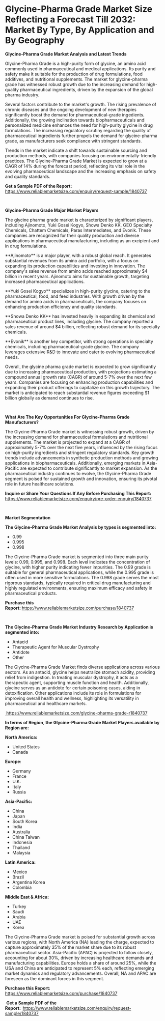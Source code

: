 <p><h1>Glycine-Pharma Grade Market Size Reflecting a Forecast Till 2032: Market By Type, By Application and By Geography</h1></p><p><strong>Glycine-Pharma Grade Market Analysis and Latest Trends</strong></p>
<p><p>Glycine-Pharma Grade is a high-purity form of glycine, an amino acid commonly used in pharmaceutical and medical applications. Its purity and safety make it suitable for the production of drug formulations, food additives, and nutritional supplements. The market for glycine-pharma grade has witnessed robust growth due to the increasing demand for high-quality pharmaceutical ingredients, driven by the expansion of the global pharma industry.</p><p>Several factors contribute to the market's growth. The rising prevalence of chronic diseases and the ongoing development of new therapies significantly boost the demand for pharmaceutical-grade ingedients. Additionally, the growing inclination towards biopharmaceuticals and personalized medicine enhances the need for high-purity glycine in drug formulations. The increasing regulatory scrutiny regarding the quality of pharmaceutical ingredients further propels the demand for glycine-pharma grade, as manufacturers seek compliance with stringent standards.</p><p>Trends in the market indicate a shift towards sustainable sourcing and production methods, with companies focusing on environmentally-friendly practices. The Glycine-Pharma Grade Market is expected to grow at a CAGR of 14% during the forecast period, reflecting its vital role in the evolving pharmaceutical landscape and the increasing emphasis on safety and quality standards.</p></p>
<p><strong>Get a Sample PDF of the Report:&nbsp;</strong> <a href="https://www.reliablemarketsize.com/enquiry/request-sample/1840737?utm_campaign=3579&utm_medium=2&utm_source=Github&utm_content=ia&utm_term=19042025&utm_id=glycine-pharma-grade">https://www.reliablemarketsize.com/enquiry/request-sample/1840737</a></p>
<p>&nbsp;</p>
<p><strong>Glycine-Pharma Grade Major Market Players</strong></p>
<p><p>The glycine pharma grade market is characterized by significant players, including Ajinomoto, Yuki Gosei Kogyo, Showa Denko KK, GEO Specialty Chemicals, Chattem Chemicals, Paras Intermediates, and Evonik. These companies are recognized for their quality production and diverse applications in pharmaceutical manufacturing, including as an excipient and in drug formulations.</p><p>**Ajinomoto** is a major player, with a robust global reach. It generates substantial revenues from its amino acid portfolio, with a focus on expanding its production capabilities and investing in innovation. The company's sales revenue from amino acids reached approximately $4 billion in recent years. Ajinomoto aims for sustainable growth, targeting increased pharmaceutical applications.</p><p>**Yuki Gosei Kogyo** specializes in high-purity glycine, catering to the pharmaceutical, food, and feed industries. With growth driven by the demand for amino acids in pharmaceuticals, the company focuses on enhancing production efficiency and quality standards.</p><p>**Showa Denko KK** has invested heavily in expanding its chemical and pharmaceutical product lines, including glycine. The company reported a sales revenue of around $4 billion, reflecting robust demand for its specialty chemicals.</p><p>**Evonik** is another key competitor, with strong operations in specialty chemicals, including pharmaceutical-grade glycine. The company leverages extensive R&D to innovate and cater to evolving pharmaceutical needs.</p><p>Overall, the glycine pharma grade market is expected to grow significantly due to increasing pharmaceutical production, with projections estimating a compound annual growth rate (CAGR) of around 5-7% over the next few years. Companies are focusing on enhancing production capabilities and expanding their product offerings to capitalize on this growth trajectory. The market is anticipated to reach substantial revenue figures exceeding $1 billion globally as demand continues to rise.</p></p>
<p>&nbsp;</p>
<p><strong>What Are The Key Opportunities For Glycine-Pharma Grade Manufacturers?</strong></p>
<p><p>The Glycine-Pharma Grade market is witnessing robust growth, driven by the increasing demand for pharmaceutical formulations and nutritional supplements. The market is projected to expand at a CAGR of approximately 5-7% over the next five years, influenced by the rising focus on high-purity ingredients and stringent regulatory standards. Key growth trends include advancements in synthetic production methods and growing applications in biopharmaceuticals. Additionally, emerging markets in Asia-Pacific are expected to contribute significantly to market expansion. As the pharmaceutical industry continues to evolve, the Glycine-Pharma Grade segment is poised for sustained growth and innovation, ensuring its pivotal role in future healthcare solutions.</p></p>
<p><strong>Inquire or Share Your Questions If Any Before Purchasing This Report:</strong> <a href="https://www.reliablemarketsize.com/enquiry/pre-order-enquiry/1840737?utm_campaign=3579&utm_medium=2&utm_source=Github&utm_content=ia&utm_term=19042025&utm_id=glycine-pharma-grade">https://www.reliablemarketsize.com/enquiry/pre-order-enquiry/1840737</a></p>
<p>&nbsp;</p>
<p><strong>Market Segmentation</strong></p>
<p><strong>The Glycine-Pharma Grade Market Analysis by types is segmented into:</strong></p>
<p><ul><li>0.99</li><li>0.995</li><li>0.998</li></ul></p>
<p><p>The Glycine-Pharma Grade market is segmented into three main purity levels: 0.99, 0.995, and 0.998. Each level indicates the concentration of glycine, with higher purity indicating fewer impurities. The 0.99 grade is suitable for general pharmaceutical applications, while the 0.995 grade is often used in more sensitive formulations. The 0.998 grade serves the most rigorous standards, typically required in critical drug manufacturing and highly regulated environments, ensuring maximum efficacy and safety in pharmaceutical products.</p></p>
<p><strong>Purchase this Report:&nbsp;</strong><a href="https://www.reliablemarketsize.com/purchase/1840737?utm_campaign=3579&utm_medium=2&utm_source=Github&utm_content=ia&utm_term=19042025&utm_id=glycine-pharma-grade">https://www.reliablemarketsize.com/purchase/1840737</a></p>
<p>&nbsp;</p>
<p><strong>The Glycine-Pharma Grade Market Industry Research by Application is segmented into:</strong></p>
<p><ul><li>Antacid</li><li>Therapeutic Agent for Muscular Dystrophy</li><li>Antidote</li><li>Other</li></ul></p>
<p><p>The Glycine-Pharma Grade Market finds diverse applications across various sectors. As an antacid, glycine helps neutralize stomach acidity, providing relief from indigestion. In treating muscular dystrophy, it acts as a therapeutic agent, supporting muscle function and health. Additionally, glycine serves as an antidote for certain poisoning cases, aiding in detoxification. Other applications include its role in formulations for improving overall health and wellness, highlighting its versatility in pharmaceutical and healthcare markets.</p></p>
<p><a href="https://www.reliablemarketsize.com/glycine-pharma-grade-r1840737?utm_campaign=3579&utm_medium=2&utm_source=Github&utm_content=ia&utm_term=19042025&utm_id=glycine-pharma-grade">&nbsp;https://www.reliablemarketsize.com/glycine-pharma-grade-r1840737</a></p>
<p><strong>In terms of Region, the Glycine-Pharma Grade Market Players available by Region are:</strong></p>
<p>
    <p> <strong> North America: </strong>
        <ul>
            <li>United States</li>
            <li>Canada</li>
        </ul>
        </p> 
    <p> <strong> Europe: </strong>
        <ul>
            <li>Germany</li>
            <li>France</li>
            <li>U.K.</li>
            <li>Italy</li>
            <li>Russia</li>
        </ul>
        </p> 
    <p> <strong> Asia-Pacific: </strong>
        <ul>
            <li>China</li>
            <li>Japan</li>
            <li>South Korea</li>
            <li>India</li>
            <li>Australia</li>
            <li>China Taiwan</li>
            <li>Indonesia</li>
            <li>Thailand</li>
            <li>Malaysia</li>
        </ul>
        </p> 
    <p> <strong> Latin America: </strong>
        <ul>
            <li>Mexico</li>
            <li>Brazil</li>
            <li>Argentina Korea</li>
            <li>Colombia</li>
        </ul>
        </p> 
    <p> <strong> Middle East & Africa: </strong>
        <ul>
            <li>Turkey</li>
            <li>Saudi</li>
            <li>Arabia</li>
            <li>UAE</li>
            <li>Korea</li>
        </ul>
    </p>
    </p>
<p><p>The Glycine-Pharma Grade market is poised for substantial growth across various regions, with North America (NA) leading the charge, expected to capture approximately 35% of the market share due to its robust pharmaceutical sector. Asia-Pacific (APAC) is projected to follow closely, accounting for about 30%, driven by increasing healthcare demands and manufacturing capabilities. Europe holds a share of around 25%, while the USA and China are anticipated to represent 5% each, reflecting emerging market dynamics and regulatory advancements. Overall, NA and APAC are foreseen as the dominant forces in this segment.</p></p>
<p><strong>Purchase this Report: </strong><a href="https://www.reliablemarketsize.com/purchase/1840737?utm_campaign=3579&utm_medium=2&utm_source=Github&utm_content=ia&utm_term=19042025&utm_id=glycine-pharma-grade">https://www.reliablemarketsize.com/purchase/1840737</a></p>
<p>&nbsp;<strong>Get a Sample PDF of the Report:&nbsp;&nbsp;</strong><a href="https://www.reliablemarketsize.com/enquiry/request-sample/1840737?utm_campaign=3579&utm_medium=2&utm_source=Github&utm_content=ia&utm_term=19042025&utm_id=glycine-pharma-grade">https://www.reliablemarketsize.com/enquiry/request-sample/1840737</a></p>
<p><strong></strong></p>
<p><p></p><p></p><p></p></p>